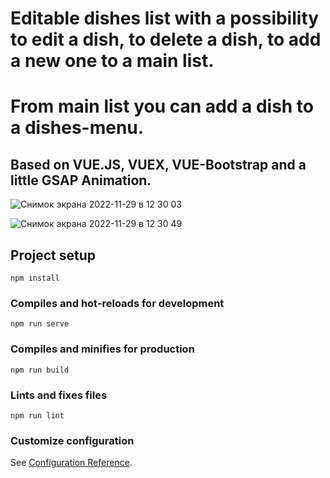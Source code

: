 # Editable dishes list with a possibility to edit a dish, to delete a dish, to add a new one to a main list. 
# From main list you can add a dish to a dishes-menu.
## Based on VUE.JS, VUEX, VUE-Bootstrap and a little GSAP Animation.

![Снимок экрана 2022-11-29 в 12 30 03](https://user-images.githubusercontent.com/19332522/204519069-bf0f8702-9283-4f5b-8459-1beb783ef0da.png)


![Снимок экрана 2022-11-29 в 12 30 49](https://user-images.githubusercontent.com/19332522/204519115-82f83de0-ecb0-4a23-a137-e73f760dd15f.png)

## Project setup
```
npm install
```

### Compiles and hot-reloads for development
```
npm run serve
```

### Compiles and minifies for production
```
npm run build
```

### Lints and fixes files
```
npm run lint
```

### Customize configuration
See [Configuration Reference](https://cli.vuejs.org/config/).
